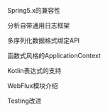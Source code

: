 Spring5.x的兼容性

分析自带通用日志框架

多序列化数据格式绑定API

函数式风格的ApplicationContext

Kotlin表达式的支持

WebFlux模块介绍

Testing改进

